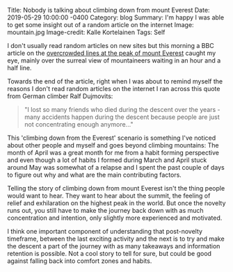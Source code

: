 Title: Nobody is talking about climbing down from mount Everest
Date: 2019-05-29 10:00:00 -0400
Category: blog
Summary: I'm happy I was able to get some insight out of a random article on the internet
Image: mountain.jpg
Image-credit: Kalle Kortelainen
Tags: Self

I don't usually read random articles on new sites but this morning a BBC article on the [overcrowded lines at the peak of mount Everest](https://www.bbc.com/news/world-asia-48401491) caught my eye, mainly over the surreal view of mountaineers waiting in an hour and a half line.

Towards the end of the article, right when I was about to remind myself the reasons I don't read random articles on the internet I ran across this quote from German climber Ralf Dujmovits:

> "I lost so many friends who died during the descent over the years - many accidents happen during the descent because people are just not concentrating enough anymore..."

This 'climbing down from the Everest' scenario is something I've noticed about other people and myself and goes beyond climbing mountains: The month of April was a great month for me from a habit forming perspective and even though a lot of habits I formed during March and April stuck around May was somewhat of a relapse and I spent the past couple of days to figure out why and what are the main contributing factors.

Telling the story of climbing down from mount Everest isn't the thing people would want to hear. They want to hear about the summit, the feeling of relief and exhilaration on the highest peak in the world. But once the novelty runs out, you still have to make the journey back down with as much concentration and intention, only slightly more experienced and motivated.

I think one important component of understanding that post-novelty timeframe, between the last exciting activity and the next is to try and make the descent a part of the journey with as many takeaways and information retention is possible. Not a cool story to tell for sure, but could be good against falling back into comfort zones and habits.  
